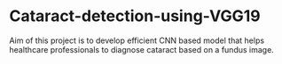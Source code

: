 # Cataract-detection-using-VGG19
Aim of this project is to develop efficient CNN based model that helps healthcare professionals to diagnose cataract based on a fundus image. 
